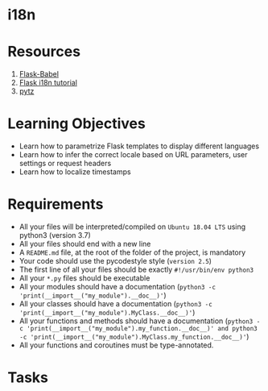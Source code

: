 # i18n
# Resources
1. [Flask-Babel](https://pypi.org/project/flask-babel/)
2. [Flask i18n tutorial](https://blog.miguelgrinberg.com/post/the-flask-mega-tutorial-part-xiii-i18n-and-l10n)
3. [pytz](https://pytz.sourceforge.net)

# Learning Objectives
* Learn how to parametrize Flask templates to display different languages
* Learn how to infer the correct locale based on URL parameters, user settings or request headers
* Learn how to localize timestamps

# Requirements
* All your files will be interpreted/compiled on `Ubuntu 18.04 LTS` using python3 (version 3.7)
* All your files should end with a new line
* A `README.md` file, at the root of the folder of the project, is mandatory
* Your code should use the pycodestyle style (`version 2.5`)
* The first line of all your files should be exactly `#!/usr/bin/env python3`
* All your `*.py` files should be executable
* All your modules should have a documentation (`python3 -c 'print(__import__("my_module").__doc__)'`)
* All your classes should have a documentation (`python3 -c 'print(__import__("my_module").MyClass.__doc__)'`)
* All your functions and methods should have a documentation (`python3 -c 'print(__import__("my_module").my_function.__doc__)' and python3 -c 'print(__import__("my_module").MyClass.my_function.__doc__)'`)
* All your functions and coroutines must be type-annotated.

# Tasks
